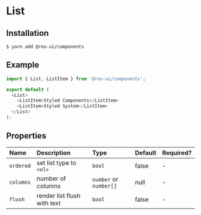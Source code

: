 # List

<!-- STORY -->

## Installation

```shell
$ yarn add @roo-ui/components
```

## Example

```js
import { List, ListItem } from '@roo-ui/components';

export default (
  <List>
    <ListItem>Styled Components</ListItem>
    <ListItem>Styled System</ListItem>
  </List>
);
```

## Properties

| Name      | Description                 | Type                   | Default | Required? |
|:----------|:----------------------------|:-----------------------|:--------|:----------|
| `ordered` | set list type to `<ol>`     | `bool`                 | false   | -         |
| `columns` | number of columns           | `number` or `number[]` | null    | -         |
| `flush`   | render list flush with text | `bool`                 | false   | -         |
